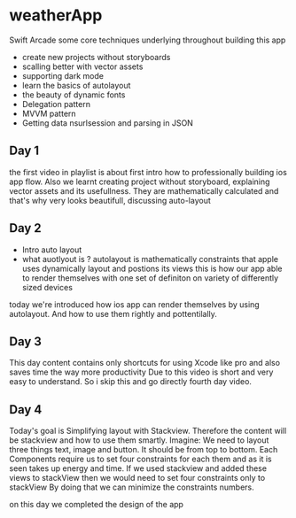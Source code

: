 # weatherApp
Swift Arcade
 some core techniques underlying throughout building this app

- create new projects without storyboards
- scalling better with vector assets
- supporting dark mode 
- learn the basics of autolayout 
- the beauty of dynamic fonts 
- Delegation pattern 
- MVVM pattern 
- Getting data nsurlsession and parsing in JSON 

## Day 1 

the first video in playlist is about first intro how to professionally building ios app flow. Also we learnt creating project without storyboard, explaining vector assets and its usefullness. They are mathematically calculated and that's why very looks beautifull, discussing auto-layout 


## Day 2 
- Intro auto layout 
- what auotlyout is ?
autolayout is mathematically constraints that apple uses dynamically layout and postions its views
this is how our app able to render themselves with one set of definiton  on variety of differently sized devices

today we're introduced how ios app can render themselves by using autolayout. And how to use them rightly and pottentilally.

## Day 3
This day content contains only shortcuts for using Xcode like pro and also saves time the way more productivity
Due to this video is short and very easy to understand. So i skip this and go directly fourth day video.


## Day 4 
Today's goal is Simplifying layout with Stackview. Therefore the content will be stackview and how to use them smartly.
Imagine: 
We need to layout three things text, image and button. It should be from top to bottom.
Each Components require us to set four constraints for each them and as it is seen takes up energy and time.
If we used stackview and added these views to stackView then we would need to set four constraints only to stackView 
By doing that we can minimize the constraints numbers.

on this day we completed the design of the app 


